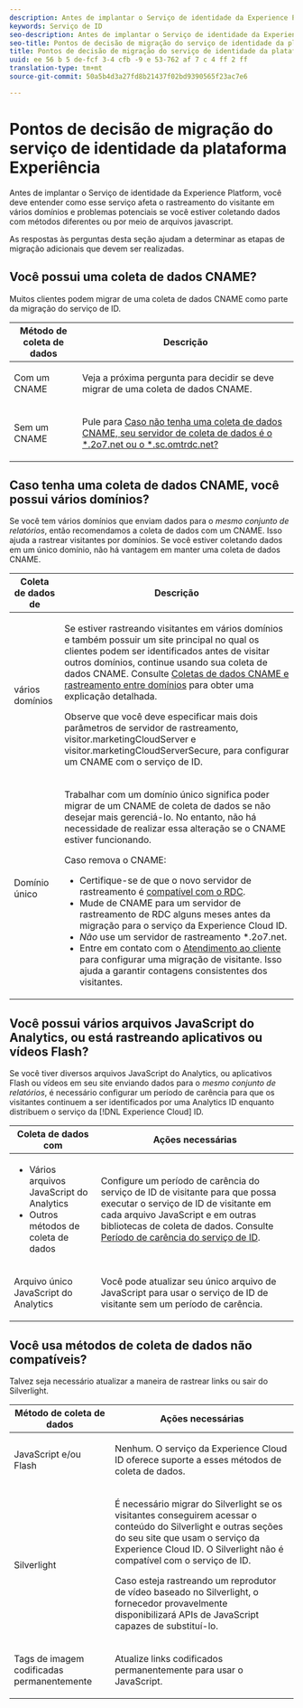 ```yaml
---
description: Antes de implantar o Serviço de identidade da Experience Platform, você deve entender como esse serviço afeta o rastreamento do visitante em vários domínios e problemas potenciais se você estiver coletando dados com métodos diferentes ou por meio de arquivos javascript.
keywords: Serviço de ID
seo-description: Antes de implantar o Serviço de identidade da Experience Platform, você deve entender como esse serviço afeta o rastreamento do visitante em vários domínios e problemas potenciais se você estiver coletando dados com métodos diferentes ou por meio de arquivos javascript.
seo-title: Pontos de decisão de migração do serviço de identidade da plataforma Experiência
title: Pontos de decisão de migração do serviço de identidade da plataforma Experiência
uuid: ee 56 b 5 de-fcf 3-4 cfb -9 e 53-762 af 7 c 4 ff 2 ff
translation-type: tm+mt
source-git-commit: 50a5b4d3a27fd8b21437f02bd9390565f23ac7e6

---
```



# Pontos de decisão de migração do serviço de identidade da plataforma Experiência

Antes de implantar o Serviço de identidade da Experience Platform, você deve entender como esse serviço afeta o rastreamento do visitante em vários domínios e problemas potenciais se você estiver coletando dados com métodos diferentes ou por meio de arquivos javascript.

As respostas às perguntas desta seção ajudam a determinar as etapas de migração adicionais que devem ser realizadas.

## Você possui uma coleta de dados CNAME?

Muitos clientes podem migrar de uma coleta de dados CNAME como parte da migração do serviço de ID.

<table id="table_13F7C1E3D64D4F86B0149C9D3B54AADD"> 
 <thead> 
  <tr> 
   <th colname="col1" class="entry"> Método de coleta de dados </th> 
   <th colname="col2" class="entry"> Descrição </th> 
  </tr> 
 </thead>
 <tbody> 
  <tr> 
   <td colname="col1"> <p>Com um CNAME </p> </td> 
   <td colname="col2"> <p>Veja a próxima pergunta para decidir se deve migrar de uma coleta de dados CNAME. </p> </td> 
  </tr> 
  <tr> 
   <td colname="col1"> <p>Sem um CNAME </p> </td> 
   <td colname="col2"> <p>Pule para <a href="../../reference/analytics-reference/migration-decisions.md#section-34dabde7780e4a339f134c0ca7768961" format="dita" scope="local">Caso não tenha uma coleta de dados CNAME, seu servidor de coleta de dados é o *.2o7.net ou o *.sc.omtrdc.net?</a> </p> </td> 
  </tr> 
 </tbody> 
</table>

## Caso tenha uma coleta de dados CNAME, você possui vários domínios?

Se você tem vários domínios que enviam dados para o *mesmo conjunto de relatórios*, então recomendamos a coleta de dados com um CNAME. Isso ajuda a rastrear visitantes por domínios. Se você estiver coletando dados em um único domínio, não há vantagem em manter uma coleta de dados CNAME.

<table id="table_D132BCA243E54657AEC930559343FDD3"> 
 <thead> 
  <tr> 
   <th colname="col1" class="entry"> Coleta de dados de </th> 
   <th colname="col2" class="entry"> Descrição </th> 
  </tr> 
 </thead>
 <tbody> 
  <tr> 
   <td colname="col1"> <p>vários domínios </p> </td> 
   <td colname="col2"> <p>Se estiver rastreando visitantes em vários domínios e também possuir um site principal no qual os clientes podem ser identificados antes de visitar outros domínios, continue usando sua coleta de dados CNAME. Consulte <a href="../../reference/analytics-reference/cname.md#concept-4df91f8a30ad4ec7a01eb943d579cc9d" format="dita" scope="local">Coletas de dados CNAME e rastreamento entre domínios</a> para obter uma explicação detalhada. </p> <p>Observe que você deve especificar mais dois parâmetros de servidor de rastreamento, <span class="codeph">visitor.marketingCloudServer</span> e <span class="codeph">visitor.marketingCloudServerSecure</span>, para configurar um CNAME com o serviço de ID. </p> </td> 
  </tr> 
  <tr> 
   <td colname="col1"> <p>Domínio único </p> </td> 
   <td colname="col2"> <p>Trabalhar com um domínio único significa poder migrar de um CNAME de coleta de dados se não desejar mais gerenciá-lo. No entanto, não há necessidade de realizar essa alteração se o CNAME estiver funcionando. </p> <p>Caso remova o CNAME: </p> 
    <ul id="ul_12CDECEFC7BB41A18895B507CAA42315"> 
     <li id="li_32E2CD3E58454E20A642BADE507AE86E">Certifique-se de que o novo servidor de rastreamento é <a href="https://marketing.adobe.com/resources/help/en_US/whitepapers/rdc/" format="https" scope="external">compatível com o RDC</a>. </li> 
     <li id="li_865BB6DAA3594EBBAB688E73C8343762">Mude de CNAME para um servidor de rastreamento de RDC alguns meses antes da migração para o serviço da <span class="keyword">Experience Cloud</span> ID. </li> 
     <li id="li_284A015177554C848C8648DC5BBAA365"> <i>Não</i> use um servidor de rastreamento <span class="codeph">*.2o7.net</span>. </li> 
     <li id="li_B1ABF03DC46C42059F61542CDE0FE5A1">Entre em contato com o <a href="https://helpx.adobe.com/marketing-cloud/contact-support.html" format="https" scope="external">Atendimento ao cliente</a> para configurar uma migração de visitante. Isso ajuda a garantir contagens consistentes dos visitantes. </li> 
    </ul> </td> 
  </tr> 
 </tbody> 
</table>

## Você possui vários arquivos JavaScript do Analytics, ou está rastreando aplicativos ou vídeos Flash?

Se você tiver diversos arquivos JavaScript do Analytics, ou aplicativos Flash ou vídeos em seu site enviando dados para o *mesmo conjunto de relatórios*, é necessário configurar um período de carência para que os visitantes continuem a ser identificados por uma Analytics ID enquanto distribuem o serviço da [!DNL Experience Cloud] ID.

<table id="table_8A4EA063AF4345B69BC98537E2E702BA"> 
 <thead> 
  <tr> 
   <th colname="col1" class="entry"> Coleta de dados com </th> 
   <th colname="col2" class="entry"> Ações necessárias </th> 
  </tr> 
 </thead>
 <tbody> 
  <tr> 
   <td colname="col1"> 
    <ul id="ul_910DD99E074E49C6907F86426EFA5BF2"> 
     <li id="li_4366CC8EB7A54A959568E3761ABBBF23">Vários arquivos JavaScript do Analytics </li> 
     <li id="li_B8A8132019EA48088E4F37E36F153D76">Outros métodos de coleta de dados </li> 
    </ul> </td> 
   <td colname="col2"> <p>Configure um período de carência do serviço de ID de visitante para que possa executar o serviço de ID de visitante em cada arquivo JavaScript e em outras bibliotecas de coleta de dados. Consulte <a href="../../reference/analytics-reference/grace-period.md" format="dita" scope="local"> Período de carência do serviço de ID</a>. </p> </td> 
  </tr> 
  <tr> 
   <td colname="col1"> <p>Arquivo único JavaScript do Analytics </p> </td> 
   <td colname="col2"> <p>Você pode atualizar seu único arquivo de JavaScript para usar o serviço de ID de visitante sem um período de carência. </p> </td> 
  </tr> 
 </tbody> 
</table>

## Você usa métodos de coleta de dados não compatíveis?

Talvez seja necessário atualizar a maneira de rastrear links ou sair do Silverlight.

<table id="table_A72AEB92F48345DD83F136B9989F4EF9"> 
 <thead> 
  <tr> 
   <th colname="col1" class="entry"> Método de coleta de dados </th> 
   <th colname="col2" class="entry"> Ações necessárias </th> 
  </tr> 
 </thead>
 <tbody> 
  <tr> 
   <td colname="col1"> <p>JavaScript e/ou Flash </p> </td> 
   <td colname="col2"> <p>Nenhum. O serviço da <span class="keyword">Experience Cloud</span> ID oferece suporte a esses métodos de coleta de dados. </p> </td> 
  </tr> 
  <tr> 
   <td colname="col1"> <p>Silverlight </p> </td> 
   <td colname="col2"> <p>É necessário migrar do Silverlight se os visitantes conseguirem acessar o conteúdo do Silverlight e outras seções do seu site que usam o serviço da <span class="keyword">Experience Cloud</span> ID. O Silverlight não é compatível com o serviço de ID. </p> <p> Caso esteja rastreando um reprodutor de vídeo baseado no Silverlight, o fornecedor provavelmente disponibilizará APIs de JavaScript capazes de substituí-lo. </p> </td> 
  </tr> 
  <tr> 
   <td colname="col1"> <p>Tags de imagem codificadas permanentemente </p> </td> 
   <td colname="col2"> <p>Atualize links codificados permanentemente para usar o JavaScript. </p> </td> 
  </tr> 
 </tbody> 
</table>

